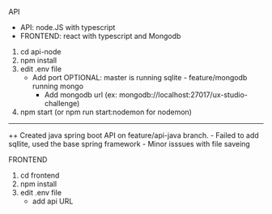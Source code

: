 API

- API: node.JS with typescript
- FRONTEND: react with typescript and Mongodb

1. cd api-node
2. npm install
3. edit .env file
    - Add port
    OPTIONAL: master is running sqlite - feature/mongodb running mongo
        - Add mongodb url (ex: mongodb://localhost:27017/ux-studio-challenge)
4. npm start (or npm run start:nodemon for nodemon)

---
++ Created java spring boot API on feature/api-java branch.
    - Failed to add sqllite, used the base spring framework
    - Minor isssues with file saveing

FRONTEND

1. cd frontend
2. npm install
3. edit .env file
    - add api URL


